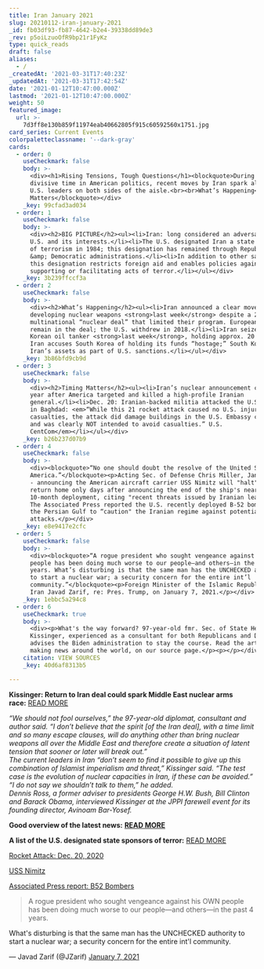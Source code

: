 ```yaml
---
title: Iran January 2021
slug: 20210112-iran-january-2021
_id: fb03df93-fb87-4642-b2e4-39338dd89de3
_rev: p5oiLzuoOfR9bp21r1FyKz
type: quick_reads
draft: false
aliases:
  - /
_createdAt: '2021-03-31T17:40:23Z'
_updatedAt: '2021-03-31T17:42:54Z'
date: '2021-01-12T10:47:00.000Z'
lastmod: '2021-01-12T10:47:00.000Z'
weight: 50
featured_image:
  url: >-
    7d3ff8e130b859f11974eab40662805f915c60592560x1751.jpg
card_series: Current Events
colorpaletteclassname: '--dark-gray'
cards:
  - order: 0
    useCheckmark: false
    body: >-
      <div><h1>Rising Tensions, Tough Questions</h1><blockquote>During a
      divisive time in American politics, recent moves by Iran spark alarm among
      U.S. leaders on both sides of the aisle.<br><br>What’s Happening<br>Why It
      Matters</blockquote></div>
    _key: 99cfad3ad034
  - order: 1
    useCheckmark: false
    body: >-
      <div><h2>BIG PICTURE</h2><ul><li>Iran: long considered an adversary of the
      U.S. and its interests.</li><li>The U.S. designated Iran a state sponsor
      of terrorism in 1984; this designation has remained through Republican
      &amp; Democratic administrations.</li><li>In addition to other sanctions,
      this designation restricts foreign aid and enables policies against those
      supporting or facilitating acts of terror.</li></ul></div>
    _key: 3b239ffccf3a
  - order: 2
    useCheckmark: false
    body: >-
      <div><h2>What’s Happening</h2><ul><li>Iran announced a clear move towards
      developing nuclear weapons <strong>last week</strong> despite a 2015
      multinational “nuclear deal” that limited their program. European nations
      remain in the deal; the U.S. withdrew in 2018.</li><li>Iran seized a South
      Korean oil tanker <strong>last week</strong>, holding approx. 20 sailors.
      Iran accuses South Korea of holding its funds “hostage;” South Korea froze
      Iran’s assets as part of U.S. sanctions.</li></ul></div>
    _key: 3b86bfd9cb9d
  - order: 3
    useCheckmark: false
    body: >-
      <div><h2>Timing Matters</h2><ul><li>Iran’s nuclear announcement comes a
      year after America targeted and killed a high-profile Iranian
      general.</li><li>Dec. 20: Iranian-backed militia attacked the U.S. embassy
      in Baghdad: <em>“While this 21 rocket attack caused no U.S. injuries or
      casualties, the attack did damage buildings in the U.S. Embassy compound,
      and was clearly NOT intended to avoid casualties.” U.S.
      CentCom</em></li></ul></div>
    _key: b26b237d07b9
  - order: 4
    useCheckmark: false
    body: >-
      <div><blockquote>“No one should doubt the resolve of the United States of
      America.”</blockquote><p>Acting Sec. of Defense Chris Miller, Jan. 3, 2021
      - announcing the American aircraft carrier USS Nimitz will "halt" its
      return home only days after announcing the end of the ship's nearly
      10-month deployment, citing "recent threats issued by Iranian leaders.”
      The Associated Press reported the U.S. recently deployed B-52 bombers to
      the Persian Gulf to “caution" the Iranian regime against potential
      attacks.</p></div>
    _key: e8e9417e2cfc
  - order: 5
    useCheckmark: false
    body: >-
      <div><blockquote>“A rogue president who sought vengeance against his OWN
      people has been doing much worse to our people—and others—in the past 4
      years. What’s disturbing is that the same man has the UNCHECKED authority
      to start a nuclear war; a security concern for the entire int’l
      community.”</blockquote><p>Foreign Minister of the Islamic Republic of
      Iran Javad Zarif, re: Pres. Trump, on January 7, 2021.</p></div>
    _key: 1ebbc5a294c8
  - order: 6
    useCheckmark: true
    body: >-
      <div><p>What's the way forward? 97-year-old fmr. Sec. of State Henry
      Kissinger, experienced as a consultant for both Republicans and Democrats,
      advises the Biden administration to stay the course. Read the article,
      making news around the world, on our source page.</p><p></p></div>
    citation: VIEW SOURCES
    _key: 40d6af8313b5

---
```

**Kissinger: Return to Iran deal could spark Middle East nuclear arms race:** [READ MORE](https://www.jpost.com/middle-east/kissinger-return-to-iran-deal-could-spark-middle-east-nuclear-arms-race-655007)

_“We should not fool ourselves,” the 97-year-old diplomat, consultant and author said. “I don’t believe that the spirit [of the Iran deal], with a time limit and so many escape clauses, will do anything other than bring nuclear weapons all over the Middle East and therefore create a situation of latent tension that sooner or later will break out.”_  
_The current leaders in Iran “don’t seem to find it possible to give up this combination of Islamist imperialism and threat,” Kissinger said. “The test case is the evolution of nuclear capacities in Iran, if these can be avoided.”_  
_“I do not say we shouldn’t talk to them,” he added._  
_Dennis Ross, a former adviser to presidents George H.W. Bush, Bill Clinton and Barack Obama, interviewed Kissinger at the JPPI farewell event for its founding director, Avinoam Bar-Yosef._

**Good overview of the latest news:** [**READ MORE**](https://apnews.com/article/iran-uranium-enrichment-20-percent-ab0930064c446114506b8d085941cf84)

**A list of the U.S. designated state sponsors of terror:** [READ MORE](https://www.state.gov/state-sponsors-of-terrorism/)

[Rocket Attack: Dec. 20, 2020](https://www.centcom.mil/MEDIA/STATEMENTS/Statements-View/Article/2456662/us-central-command-statement-on-dec-20-2020-rocket-attack/)

[USS Nimitz](https://www.defense.gov/Newsroom/Releases/Release/Article/2460938/statement-by-acting-secretary-miller-on-iranian-threats-and-the-uss-nimitz/)

[Associated Press report: B52 Bombers](https://www.airforcetimes.com/news/your-military/2020/12/30/air-force-b-52s-fly-from-minot-to-persian-gulf-in-round-trip-mission-to-caution-iran/)



> A rogue president who sought vengeance against his OWN people has been doing much worse to our people—and others—in the past 4 years.  
  
  
  
What's disturbing is that the same man has the UNCHECKED authority to start a nuclear war; a security concern for the entire int'l community.  
  
  
  
— Javad Zarif (@JZarif) [January 7, 2021](https://twitter.com/JZarif/status/1347167738553376768?ref_src=twsrc%5Etfw)